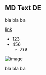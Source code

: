 ## MD Text DE

bla bla bla

[link](https://www.google.com)

  * 123
  * 456
    * 789


![image](/images/testing.jpg)  


bla bla bla  


